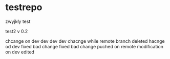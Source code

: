 testrepo
========
zwyjkły test

test2
v 0.2


chcange on dev
dev dev dev
chacnge while remote branch deleted
hacnge od dev
fixed bad change
fixed bad change puched on remote
modification on dev
edited